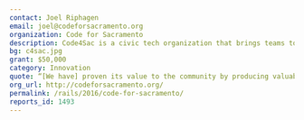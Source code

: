 ```yaml
---
contact: Joel Riphagen
email: joel@codeforsacramento.org
organization: Code for Sacramento
description: Code4Sac is a civic tech organization that brings teams together to explore creative solutions to civic issues for the residents of Sacramento.
bg: c4sac.jpg
grant: $50,000
category: Innovation
quote: “[We have] proven its value to the community by producing valuable products such as openbudgetsac.org, WICit, and SacSOS, engaging hundreds of members of the tech community at meetups & hackathons, and serving as a platform for teams to meet, work together, and form startups.”
org_url: http://codeforsacramento.org/
permalink: /rails/2016/code-for-sacramento/
reports_id: 1493
---
```

